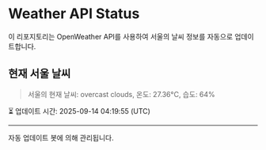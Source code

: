 
# Weather API Status

이 리포지토리는 OpenWeather API를 사용하여 서울의 날씨 정보를 자동으로 업데이트합니다.

## 현재 서울 날씨
> 서울의 현재 날씨: overcast clouds, 온도: 27.36°C, 습도: 64%

⏳ 업데이트 시간: 2025-09-14 04:19:55 (UTC)

---
자동 업데이트 봇에 의해 관리됩니다.
